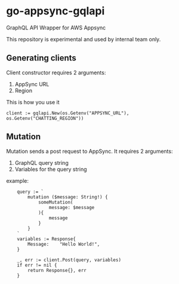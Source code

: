# go-appsync-gqlapi
GraphQL API Wrapper for AWS Appsync

This repository is experimental and used by internal team only.

## Generating clients
Client constructor requires 2 arguments:
1. AppSync URL
2. Region

This is how you use it

`client := gqlapi.New(os.Getenv("APPSYNC_URL"), os.Getenv("CHATTING_REGION"))`

## Mutation
Mutation sends a post request to AppSync. It requires 2 arguments:
1. GraphQL query string
1. Variables for the query string

example:

```golang
    query := `
		mutation ($message: String!) {
			someMutation(
				message: $message
			){
				message
			}
		}
	`
	variables := Response{
		Message:    "Hello World!",
	}

	_, err := client.Post(query, variables)
	if err != nil {
		return Response{}, err
	}
```